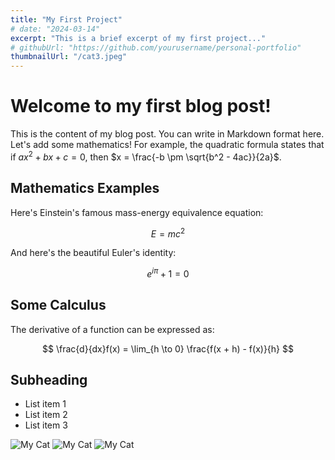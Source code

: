 ```yaml
---
title: "My First Project"
# date: "2024-03-14"
excerpt: "This is a brief excerpt of my first project..."
# githubUrl: "https://github.com/yourusername/personal-portfolio"
thumbnailUrl: "/cat3.jpeg"
---
```


# Welcome to my first blog post!

This is the content of my blog post. You can write in Markdown format here. Let's add some mathematics! For example, the quadratic formula states that if $ax^2 + bx + c = 0$, then $x = \frac{-b \pm \sqrt{b^2 - 4ac}}{2a}$.

## Mathematics Examples

Here's Einstein's famous mass-energy equivalence equation:

$$
E = mc^2
$$

And here's the beautiful Euler's identity:

$$
e^{i\pi} + 1 = 0
$$

## Some Calculus

The derivative of a function can be expressed as:

$$
\frac{d}{dx}f(x) = \lim_{h \to 0} \frac{f(x + h) - f(x)}{h}
$$

## Subheading

- List item 1
- List item 2
- List item 3 

![My Cat](/cat3.jpeg)
![My Cat](/cat4.jpg)
![My Cat](/cat5.jpg)
